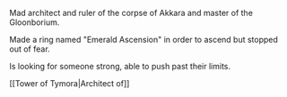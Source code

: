 Mad architect and ruler of the corpse of Akkara and master of the Gloonborium.

Made a ring named "Emerald Ascension" in order to ascend but stopped out of fear.

Is looking for someone strong, able to push past their limits.

[[Tower of Tymora|Architect of]]